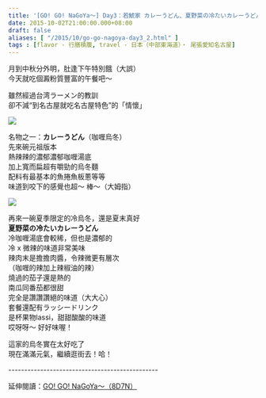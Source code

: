 ```yaml
---
title: '[GO! GO! NaGoYa～] Day3：若鯱家 カレーうどん、夏野菜の冷たいカレーうどん'
date: 2015-10-02T21:00:00.000+08:00
draft: false
aliases: [ "/2015/10/go-go-nagoya-day3_2.html" ]
tags : [flavor - 行膳積腹, travel - 日本（中部東海道）・ 尾張愛知名古屋]
---
```


月到中秋分外明，肚逢下午特別餓（大誤）  
今天就吃個澱粉質豐富的午餐吧～  
  
雖然經過台湾ラーメン的教訓  
卻不減“到名古屋就吃名古屋特色”的「情懷」  

![](/images/nagoya3c.jpg)

名物之一：**カレーうどん**（咖喱烏冬）  
先來碗元祖版本  
熱辣辣的濃郁濃郁咖喱湯底  
加上寬而扁超有嚼勁的烏冬麵  
配料有最基本的魚捲魚板蔥等等  
味道到咬下的感覺也超～ 棒～（大姆指）  

![](/images/nagoya3c1.jpg)

再來一碗夏季限定的冷烏冬，還是夏末真好  
**夏野菜の冷たいカレーうどん**  
冷咖喱湯底會較稀，但也是濃郁的  
冷 x 微辣的味道非常美味  
辣肉末是擔擔肉醬，令辣微更有層次  
（咖喱的辣加上辣椒油的辣）  
燒過的茄子還是熱的  
南瓜同番茄都很甜  
完全是讚讚讚絕的味道（大大心）  
套餐還配有ラッシードリンク  
是杯果物lassi，甜甜酸酸的味道  
哎呀呀～ 好好味喔！  
  
這家的烏冬實在太好吃了  
現在滿滿元氣，繼續逛街去！哈！  
  
\-----------------------------------------------  
  
延伸閱讀：[GO! GO! NaGoYa～（8D7N）](https://hidie.net/nagoya8d7n/)

